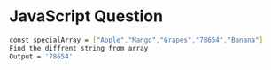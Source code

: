 # JavaScript Question


```bash
const specialArray = ["Apple","Mango","Grapes","78654","Banana"]
Find the diffrent string from array
Output = '78654'
```

